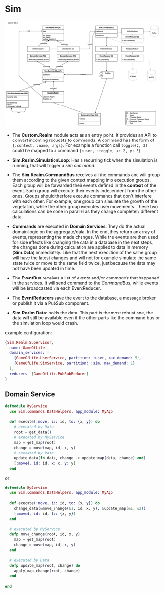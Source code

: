 # Sim

![Sim.Realm Diagram](documentation/SimRealm.png)

- The **Custom.Realm** module acts as an entry point. It provides an API to convert incoming requests to commands. A command has the form of `{:context, :name, args}`. For example a function call `toggle(2, 3)` could be mapped to a command `{:user, :toggle, x: 2, y: 3}`

- **Sim.Realm.SimulationLoop**: Has a recurring tick when the simulation is running, that will trigger a _sim command_.

- The **Sim.Realm.CommandBus** receives all the commands and will group them according to the given context mapping into execution groups. Each group will be forwarded their events defined in the **context** of the event. Each group will execute their events independent from the other ones. Groups should therfore execute commands that don't interfere with each other. For example, one group can simulate the growth of the vegetation, while the other group executes user movements. These two calculations can be done in parallel as they change completely different data.

- **Commands** are executed in **Domain Services**. They do the actual domain logic on the aggregate/data. In the end, they return an array of events, representing the made changes.
  While the events are then used for side effects like changing the data in a database in the next steps, the changes done during calculation are applied to data in memory (**Sim.Data**) immediately. Like that the next execution of the same group will have the latest changes and will not for example simulate the same state twice or move to the same field twice, just because the data may not have been updated in time.

- The **EventBus** receives a list of _events_ and/or _commands_ that happened in the services. It will send command to the _CommandBus_, while events will be broadcasted via each EventReducer.

- The **EventReducers** save the event to the database, a message broker or publish it via a PubSub component.

- **Sim.Realm.Data**: holds the data. This part is the most robust one, the data will still be available even if the other parts like the command bus or the simulation loop would crash.

example configuration:

```elixir
{Sim.Realm.Supervisor,
  name: GameOfLife,
  domain_services: [
    {GameOfLife.UserService, partition: :user, max_demand: 5},
    {GameOfLife.SimService, partition: :sim, max_demand: 1}
  ],
  reducers: [GameOfLife.PubSubReducer]
}
```

## Domain Service

```elixir
defmodule MyService
  use Sim.Commands.DataHelpers, app_module: MyApp

  def execute(:move, id: id, to: {x, y}) do
    # executed by Data
    root = get_data()
    # executed by MyService
    map = get_map(root)
    change = move(map, id, x, y)
    # executed by Data
    update_data(fn data, change -> update_map(data, change) end)
    [:moved, id: id, x: x, y: y]
  end
```

or

```elixir
defmodule MyService
  use Sim.Commands.DataHelpers, app_module: MyApp

  def execute(:move, id: id, to: {x, y}) do
    change_data(&move_change(&1, id, x, y), &update_map(&1, &2))
    [:moved, id: id, to: {x, y}]
  end

  # executed by MyService
  defp move_change(root, id, x, y)
    map = get_map(root)
    change = move(map, id, x, y)
  end

  # executed by Data
  defp update_map(root, change) do
    apply_map_change(root, change)
  end

end
```
